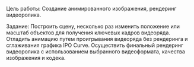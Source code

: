 Цель работы:
Создание анимированного изображения, рендеринг видеоролика.

Задание:
Построить сцену, несколько раз изменить положение или масштаб объектов для
получения ключевых кадров видеоряда. Отладить анимацию путем проигрывания
видеоряда без рендеринга и сглаживания графика IPO Curve. Осуществить финальный
рендеринг видеоролика с использованием выбранного видеоформата, качества
изображения и кодека.
